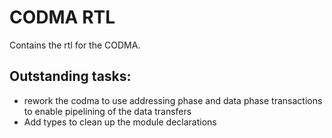 # CODMA RTL
Contains the rtl for the CODMA.


## Outstanding tasks:
- rework the codma to use addressing phase and data phase transactions to enable pipelining of the data transfers
- Add types to clean up the module declarations

